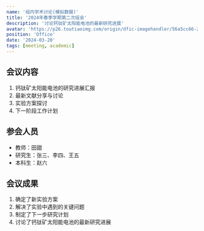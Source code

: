 ```yaml
---
name: '组内学术讨论(模拟数据)'
title: '2024年春季学期第二次组会'
description: '讨论钙钛矿太阳能电池的最新研究进展'
avatar: 'https://p26.toutiaoimg.com/origin/dfic-imagehandler/56a5cc66-2dd9-430b-a81e-889d1d8ab0bd'
position: 'Office'
date: '2024-03-20'
tags: [meeting, academic]
---
```


## 会议内容

1. 钙钛矿太阳能电池的研究进展汇报
2. 最新文献分享与讨论
3. 实验方案探讨
4. 下一阶段工作计划

## 参会人员

- 教师：田甜
- 研究生：张三、李四、王五
- 本科生：赵六

## 会议成果

1. 确定了新实验方案
2. 解决了实验中遇到的关键问题
3. 制定了下一步研究计划
4. 讨论了钙钛矿太阳能电池的最新研究进展